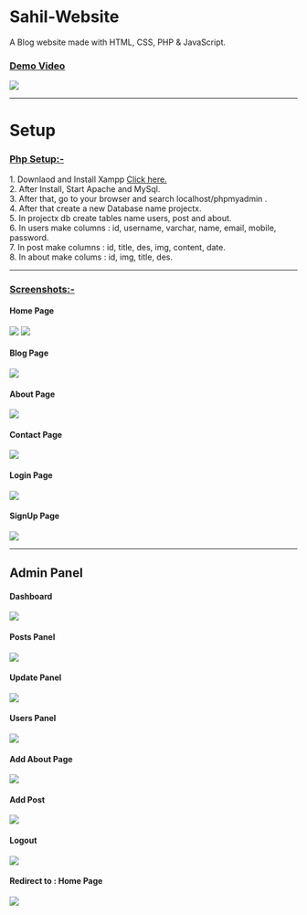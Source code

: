 # Sahil-Website
A Blog website made with HTML, CSS, PHP & JavaScript.

<u><h3>Demo Video</h3></u>
<a href="https://www.youtube.com/watch?v=p0ZD13yOLqM&t=71s" target="_blank"><img src="screenshots/1.png"/></a>
<hr>

<h1>Setup</h1>
<u><h3>Php Setup:-</h3></u>
1. Downlaod and Install Xampp <a href="https://www.apachefriends.org/download.html" target="_blank">Click here.</a><br>
2. After Install, Start Apache and MySql.<br>
3. After that, go to your browser and search localhost/phpmyadmin .<br>
4. After that create a new Database name projectx.<br>
5. In projectx db create tables name users, post and about.<br>
6. In users make columns : id, username, varchar, name, email, mobile, password.<br>
7. In post make columns : id, title, des, img, content, date. <br>
8. In about make colums : id, img, title, des.<br>
<hr>
<u><h3>Screenshots:-</h3></u>
<h4>Home Page</h4>
<img src="screenshots/1.png"/>
<img src="screenshots/2.png"/>
<br>
<h4>Blog Page</h4>
<img src="screenshots/3.png"/>
<br>
<h4>About Page</h4>
<img src="screenshots/4.png"/>
<br>
<h4>Contact Page</h4>
<img src="screenshots/5.png"/>
<br>
<h4>Login Page</h4>
<img src="screenshots/6.png"/>
<br>
<h4>SignUp Page</h4>
<img src="screenshots/7.png"/>
<br>
<hr>
<h2>Admin Panel</h2>
<h4>Dashboard</h4>
<img src="screenshots/8.png"/>
<br>
<h4>Posts Panel</h4>
<img src="screenshots/9.png"/>
<br>
<h4>Update Panel</h4>
<img src="screenshots/10.png"/>
<br>
<h4>Users Panel</h4>
<img src="screenshots/11.png"/>
<br>
<h4>Add About Page</h4>
<img src="screenshots/12.png"/>
<br>
<h4>Add Post</h4>
<img src="screenshots/13.png"/>
<br>
<h4>Logout</h4>
<img src="screenshots/14.png"/>
<br>
<h4>Redirect to : Home Page</h4>
<img src="screenshots/1.png"/>
